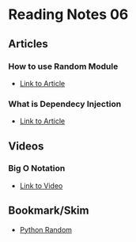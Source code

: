 # Reading Notes 06

## Articles  

### How to use Random Module  
* [Link to Article](https://www.pythonforbeginners.com/random/how-to-use-the-random-module-in-python)  

### What is Dependecy Injection  
* [Link to Article](https://www.freecodecamp.org/news/a-quick-intro-to-dependency-injection-what-it-is-and-when-to-use-it-7578c84fa88f/)  

## Videos  

### Big O Notation  
* [Link to Video](https://www.youtube.com/watch?v=v4cd1O4zkGw)  


## Bookmark/Skim
* [Python Random](https://docs.python.org/3/library/random.html)  